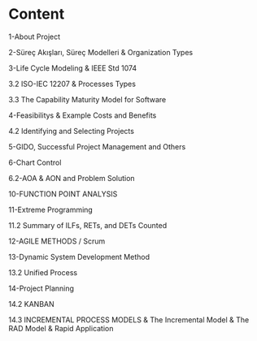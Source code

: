 # Content

1-About Project

2-Süreç Akışları, Süreç Modelleri & Organization Types

3-Life Cycle Modeling & IEEE Std 1074

3.2 ISO-IEC 12207 & Processes Types

3.3 The Capability Maturity Model for Software

4-Feasibilitys & Example Costs and Benefits

4.2 Identifying and Selecting Projects

5-GIDO, Successful Project Management and Others

6-Chart Control

6.2-AOA & AON and Problem Solution

10-FUNCTION POINT ANALYSIS

11-Extreme Programming

11.2 Summary of ILFs, RETs, and DETs Counted

12-AGILE METHODS / Scrum

13-Dynamic System Development Method

13.2 Unified Process

14-Project Planning

14.2 KANBAN

14.3 INCREMENTAL PROCESS MODELS & The Incremental Model & The RAD Model & Rapid Application
